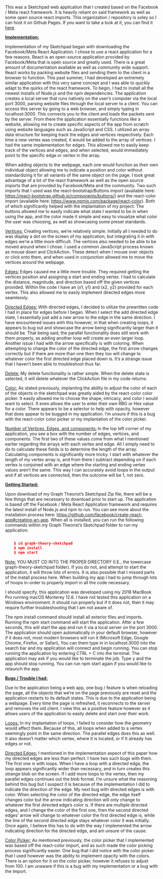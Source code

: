 This was a Sketchpad web application that I created based on the Facebook / Meta react framework. It is heavily reliant on said framework as well as some open source react imports. This organization / repository is soley so I can host it on Github Pages. If you want to take a look at it, you can find it [here][sketchpad].

<!-- To compile our app, we can run ```npm run build``` and to deploy we run ```npm run deploy```. This will route properly to the correct webpage. Then you can push up to git accordingly.-->

**<u>Implementation:</u>**

Implementation of my Sketchpad began with downloading the Facebook/Meta React Application. I chose to use a react application for a few reasons. React is an open-source application provided by Facebook/Meta that is open source and greatly used. There is a great amount of documentation available as well as community wide support. React works by packing website files and sending them to the client in a browser to function. This past summer, I had developed an extremely similar application with this very same concept and I was able to quickly adapt to the quirks of the react framework. To begin, I had to install all the newest installs of Node.js and the npm dependencies. The application creates a local server that runs natively on the user’s computer via the local port 3000, parsing website files through the local server to a client. You can access this server by going to a web browser, and simply typing in localhost:3000. This connects you to the client and loads the packets sent by the server. From there the application essentially functions like a website, allowing me to create specific aspects of the app from scratch using website languages such as JavaScript and CSS. I utilized an array data structure for keeping track the edges and vertices respectively. Each time a new vertex was created, it would be added to the array of vertices. I had the same implementation for edges. This allowed me to easily keep track of the vertices and edges, and when selected, would immediately point to the specific edge or vertex in the array. 

When adding objects to the webpage, each one would function as their own individual object allowing me to indicate a position and color without standardizing it for all variants of the same object on the page. I took great advantage of a lot of the react framework as well as the open source imports that are provided by Facebook/Meta and the community. Two such imports that I used was the react-bootstrap/Buttons import (available here: https://react-bootstrap.github.io/components/buttons/) and the react-color import (available here: https://www.npmjs.com/package/react-color). Both of which significantly helped with the implantation of my project. The buttons allowed me to easily indicate what state I wanted to be in when using the app, and the color made it simple and easy to visualize what color the user was choosing, as well as showcasing some preset standards. 

<u>Vertices:</u> Creating vertices, we’re relatively simple. Initially all I needed to do was display a dot on the screen of my application, but integrating it in with edges we’re a little more difficult. The vertices also needed to be able to be moved around when I chose. I used a common JavaScript process known as mouse down and ClickAction. These detect when I mouse over objects or click onto them, and when used in conjunction allowed me to move the vertices around the webpage. 

<u>Edges:</u> Edges caused me a little more trouble. They required getting the vertices position and assigning a start and ending vertex. I had to calculate the distance, magnitude, and direction based off the given vertices provided. Within the code I have an (x1, y1) and (x2, y2) provided for each vertex. This also allowed me to easily implement directed edges more seamlessly. 

<u>Directed Edges:</u> With directed edges, I decided to utilize the prewritten code I had in place for edges before I began. When I select the add directed edge state, I essentially just add a new arrow to the edge in the same direction. I have encountered issues with this however, in that when creating loops, it appears to bug out and showcase the arrow being significantly larger than it should be. That being said, the parallel functionality does still work with them properly, as adding another loop will create an even larger loop. Another issue I had with the arrow specifically is with coloring. When attempting to change the color of the directed edge, the first arrow changes correctly but if there are more than one then they too will change to whatever color the first directed edge placed down is. It’s a strange issue that I haven’t been able to troubleshoot thus far. 

<u>Delete:</u> My delete functionality is rather simple. When the delete state is selected, it will delete whatever the ClickAction file in my code returns. 

<u>Color:</u> As stated previously, implanting the ability to adjust the color of each of the objects in the sketchpad was greatly aided by the react-color color picker. It easily allowed me to choose the shape, intricacy, and color I would want to select. It even allows the user to enter their own RBG or Hex value for a color. There appears to be a selector to help with opacity, however that does appear to be bugged in my application. I’m unsure if this is a bug with the react-color color picker or my implantation of the color picker.

<u>Number of Vertices, Edges, and components:</u> In the top left corner of my application, you see a box with the number of edges, vertices, and components. The first two of these values come from what I mentioned earlier regarding the arrays with each vertex and edge. All I simply need to do to calculate these fields is to determine the length of the array. Calculating components is significantly more tricky. I start with whatever the length of my vertex array is, and from there I subtract depending on if each vertex is conjoined with an edge where the starting and ending vertex values aren’t the same. This way I can accurately avoid loops in the output and if all vertices are connected, then the outcome will be 1, not zero. 



**<u> Getting Started:</u>**

Upon download of my Graph Theorist’s Sketchpad Zip file, there will be a few things that are necessary to download prior to start up. The application is based off the Facebook / Meta React Application framework and requires the latest install of Node.js and npm to run. You can see more about the installation process here: https://github.com/facebook/create-react-app#creating-an-app. When all is installed, you can run the following commands within my Graph Theorist’s Sketchpad folder to run my application: 

```json

    $ cd graph-theory-sketchpad
    $ npm install
    $ npm start
```

<u>Note:</u> YOU MUST CD INTO THE PROPER DIRECTORY (I.E., the lowercase graph-theory-sketchpad folder). If you do not, and attempt to start the application, it will throw lots of errors. It is also possible that I missed parts of the install process here. When building my app I had to jump through lots of hoops in-order to properly import in all the code necessary. 

I should specify, this application was developed using my 2018 MacBook Pro running macOS Monterey 12.6. I have not tested this application on a Windows environment. It should run properly but if it does not, then it may require further troubleshooting that I am not aware of. 

The npm install command should install all exterior files and imports. Running the npm start command will start the application. After a few seconds, this will start the app and run it via a local server on the port 3000. The application should open automatically in your default browser, however if it does not, most modern browsers will run it (Microsoft Edge, Google Chrome, Firefox, or Safari), You can them type in in localhost:3000 into the search bar and my application will connect and begin running. You can stop running the application by entering CTRL + C into the terminal. The application may ask if you would like to terminate the job. Type y and the app should stop running. You can run npm start again if you would like to relaunch the app. 


**<u> Bugs / Trouble I had:</u>**

Due to the application being a web app, one bug / feature is when reloading the page, all the objects that we’re on the page previously are reset and the application restarts to its default states. This is due to the application being a webpage. Every time the page is refreshed, it reconnects to the server and removes the old client. I view this as a positive feature however as it allows users of the application to easily delete and start over their work. 

<u>Loops:</u> In my implantation of loops, I failed to consider how the geometry would affect them. Because of this, all loops when added to a vertex seemingly point in the same direction. The parallel edges does this as well. It also doesn’t matter which vertex, where it is located, or if It already has edges or not. 
	
<u>Directed Edges:</u> I mentioned in the implementation aspect of this paper how my directed edges are less than perfect. I have two such bugs with them. The first one is with loops. When I have a loop with a directed edge, the loop appears significantly wider than necessary, and in turn creates this strange blob on the screen. If I add more loops to the vertex, then my parallel edges continues out the blob format. I’m unsure what the reasoning behind this bug but I suspect it is because of the implementation I did to indicate the direction of the edge. 
My next bug with directed edges is with color. When selecting the color of the directed edge, the edge itself changes color but the arrow indicating direction will only change to whatever the first directed edge’s color is. If there are multiple directed edges, and I change the color of the first one, then the second directed edges’ arrow will change to whatever color the first directed edge is, while the line of the second directed edge stays whatever color it was initially. Once again, I believe this has to do with the way I implemented the arrow indicating direction for the directed edge, and am unsure of the cause. 

<u>Color Picker:</u> As mentioned previously, the color picker that I implemented was based off the react-color import, and as such made the color picking process significantly easier. One bug that I did notice with the color picker that I used however was the ability to implement opacity with the colors. There is an option for it on the color picker, however it refuses to adjust from 100. I am unaware if this is a bug with my implementation or a bug with the import. 

[sketchpad]: https://www.logoas.xyz/Graph-Theory-Sketchpad/
